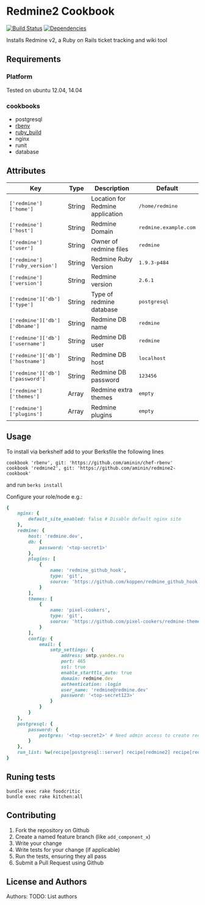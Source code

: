 # Redmine2 Cookbook

[![Build Status](https://secure.travis-ci.org/aminin/redmine2-cookbook.png?branch=master)](http://travis-ci.org/aminin/redmine2-cookbook)
[![Dependencies](https://gemnasium.com/aminin/redmine2-cookbook.png?branch=master)](https://gemnasium.com/aminin/redmine2-cookbook)

Installs Redmine v2, a Ruby on Rails ticket tracking and wiki tool

## Requirements

### Platform

Tested on ubuntu 12.04, 14.04

### cookbooks

* postgresql
* [rbenv](https://github.com/fnichol/chef-rbenv)
* [ruby_build](https://github.com/fnichol/chef-ruby_build)
* nginx
* runit
* database

## Attributes

| Key                                    | Type    | Description                      | Default                      |
|----------------------------------------|---------|----------------------------------|------------------------------|
| <tt>['redmine']['home']</tt>           | String  | Location for Redmine application | <tt>/home/redmine</tt>       |
| <tt>['redmine']['host']</tt>           | String  | Redmine Domain                   | <tt>redmine.example.com</tt> |
| <tt>['redmine']['user']</tt>           | String  | Owner of redmine files           | <tt>redmine</tt>             |
| <tt>['redmine']['ruby_version']</tt>   | String  | Redmine Ruby Version             | <tt>1.9.3-p484</tt>          |
| <tt>['redmine']['version']</tt>        | String  | Redmine version                  | <tt>2.6.1</tt>               |
| <tt>['redmine']['db']['type']</tt>     | String  | Type of redmine database         | <tt>postgresql</tt>          |
| <tt>['redmine']['db']['dbname']</tt>   | String  | Redmine DB name                  | <tt>redmine</tt>             |
| <tt>['redmine']['db']['username']</tt> | String  | Redmine DB user                  | <tt>redmine</tt>             |
| <tt>['redmine']['db']['hostname']</tt> | String  | Redmine DB host                  | <tt>localhost</tt>           |
| <tt>['redmine']['db']['password']</tt> | String  | Redmine DB password              | <tt>123456</tt>              |
| <tt>['redmine']['themes']</tt>         | Array   | Redmine extra themes             | <tt>empty</tt>               |
| <tt>['redmine']['plugins']</tt>        | Array   | Redmine plugins                  | <tt>empty</tt>               |

## Usage

To install via berkshelf add to your Berksfile the following lines

```
cookbook 'rbenv', git: 'https://github.com/aminin/chef-rbenv'
cookbook 'redmine2', git: 'https://github.com/aminin/redmine2-cookbook'
```

and run `berks install`

Configure your role/node e.g.:

```ruby
{
    nginx: {
        default_site_enabled: false # Disable default nginx site
    },
    redmine: {
        host: 'redmine.dev',
        db: {
            password: '<top-secret1>'
        },
        plugins: [
            {
                name: 'redmine_github_hook',
                type: 'git',
                source: 'https://github.com/koppen/redmine_github_hook.git'
            }
        ],
        themes: [
            {
                name: 'pixel-cookers',
                type: 'git',
                source: 'https://github.com/pixel-cookers/redmine-theme.git'
            }
        ],
        config: {
            email: {
                smtp_settings: {
                    address: smtp.yandex.ru
                    port: 465
                    ssl: true
                    enable_starttls_auto: true
                    domain: redmine.dev
                    authentication: :login
                    user_name: 'redmine@redmine.dev'
                    password: '<top-secret123>'
                }
            }
        }
    },
    postgresql: {
        password: {
            postgres: '<top-secret2>' # Need admin access to create redmine DB
        }
    },
    run_list: %w(recipe[postgresql::server] recipe[redmine2] recipe[redmine2::themes] recipe[redmine2::plugins])
}
```

## Runing tests

```
bundle exec rake foodcritic
bundle exec rake kitchen:all
```

## Contributing

1. Fork the repository on Github
2. Create a named feature branch (like `add_component_x`)
3. Write your change
4. Write tests for your change (if applicable)
5. Run the tests, ensuring they all pass
6. Submit a Pull Request using Github

## License and Authors

Authors: TODO: List authors
